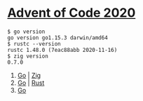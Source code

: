 # [Advent of Code 2020](https://adventofcode.com/2020)

```
$ go version
go version go1.15.3 darwin/amd64
$ rustc --version
rustc 1.48.0 (7eac88abb 2020-11-16)
$ zig version
0.7.0
```

1. [Go](https://github.com/tcard/advent2020/tree/main/1/go) | [Zig](https://github.com/tcard/advent2020/tree/main/1/zig)
2. [Go](https://github.com/tcard/advent2020/tree/main/2/go) | [Rust](https://github.com/tcard/advent2020/tree/main/2/rust)
3. [Go](https://github.com/tcard/advent2020/tree/main/3/go)

